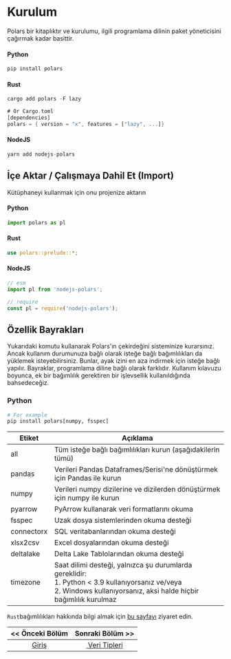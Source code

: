 # Kurulum

Polars bir kitaplıktır ve kurulumu, ilgili programlama dilinin paket yöneticisini çağırmak kadar basittir.

#### Python

```python
pip install polars
```

#### Rust

```rust
cargo add polars -F lazy

# Or Cargo.toml
[dependencies]
polars = { version = "x", features = ["lazy", ...]}
```

#### NodeJS

```js
yarn add nodejs-polars
```

## İçe Aktar / Çalışmaya Dahil Et (Import)

Kütüphaneyi kullanmak için onu projenize aktarın

#### Python

```python
import polars as pl
```

#### Rust

```rust
use polars::prelude::*;
```

#### NodeJS

```js
// esm
import pl from 'nodejs-polars';

// require
const pl = require('nodejs-polars'); 
```

## Özellik Bayrakları

Yukarıdaki komutu kullanarak Polars'ın çekirdeğini sisteminize kurarsınız. Ancak 
kullanım durumunuza bağlı olarak isteğe bağlı bağımlılıkları da yüklemek isteyebilirsiniz. Bunlar, ayak izini en aza indirmek için isteğe bağlı yapılır. Bayraklar, programlama diline bağlı olarak farklıdır. Kullanım kılavuzu boyunca, ek bir bağımlılık gerektiren bir işlevsellik kullanıldığında bahsedeceğiz.

### Python

```python
# For example
pip install polars[numpy, fsspec]
```

| Etiket     | Açıklama                                                                                                                                                                    |
| ---------- | --------------------------------------------------------------------------------------------------------------------------------------------------------------------------- |
| all        | Tüm isteğe bağlı bağımlılıkları kurun (aşağıdakilerin tümü)                                                                                                                 |
| pandas     | Verileri Pandas Dataframes/Serisi'ne dönüştürmek için Pandas ile kurun                                                                                                      |
| numpy      | Verileri numpy dizilerine ve dizilerden dönüştürmek için numpy ile kurun                                                                                                    |
| pyarrow    | PyArrow kullanarak veri formatlarını okuma                                                                                                                                  |
| fsspec     | Uzak dosya sistemlerinden okuma desteği                                                                                                                                     |
| connectorx | SQL veritabanlarından okuma desteği                                                                                                                                         |
| xlsx2csv   | Excel dosyalarından okuma desteği                                                                                                                                           |
| deltalake  | Delta Lake Tablolarından okuma desteği                                                                                                                                      |
| timezone   | Saat dilimi desteği, yalnızca şu durumlarda gereklidir: <br/>1. Python < 3.9 kullanıyorsanız ve/veya <br/>2. Windows kullanıyorsanız, aksi halde hiçbir bağımlılık kurulmaz |

`Rust`bağımlılıkları hakkında bilgi almak için [bu sayfayı](https://pola-rs.github.io/polars-book/user-guide/installation/#rust) ziyaret edin.

| << Önceki Bölüm      | Sonraki Bölüm >>                                 |
|:--------------------:|:------------------------------------------------:|
| [Giriş](01_giris.md) | [ Veri Tipleri](03_Kavramlar/01_veri_tipleri.md) |
